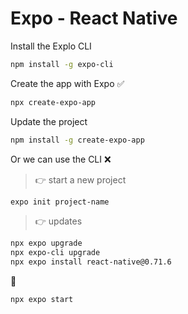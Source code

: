 # Expo - React Native

Install the Explo CLI

```bash
npm install -g expo-cli
```

Create the app with Expo ✅

```bash
npx create-expo-app
```

Update the project

```bash
npm install -g create-expo-app
```

Or we can use the CLI ❌

> 👉 start a new project

```bash
expo init project-name
```

> 👉 updates

```bash
npx expo upgrade
npx expo-cli upgrade
npx expo install react-native@0.71.6
```

🚀

```bash
npx expo start
```
